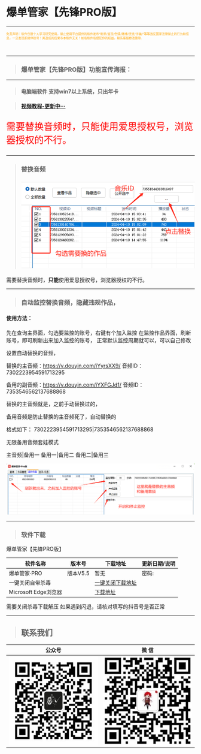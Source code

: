 # 爆单管家【先锋PRO版】

---
<p style="width: 500px; height: 50px; font-size: 8px; color:orange">免责声明：软件仅限个人学习研究使用，禁止使用平台提供的软件发布“刷单/返现/色情/赌博/洗钱/诈骗/”等等违反国家法律禁止的行为和信息，一旦发现即封停账号！其造成的后果与本软件无关！如有软件有侵犯你的权益，联系客服修改删除.</p>

---

> ### 爆单管家【先锋PRO版】功能宣传海报：

---
> #### 电脑端软件 支持win7以上系统，只出年卡

> #### [视频教程-更新中···]()

<p style="font-size: 25px; color:Red">需要替换音频时，只能使用爱思授权号，浏览器授权的不行。</p>

---
> ### 替换音频
> #### ![输入图片说明](img/PRO1.png)

需要替换音频时，**只能**使用爱思授权号，浏览器授权的不行。

---
> ### 自动监控替换音频，隐藏违规作品，

#### 使用方法：

先在查询主界面，勾选要监控的账号，右键有个加入监控
在监控作品界面，刷新账号，即可刷新出来加入监控的账号，
正常默认监控周期就可以，可以自己修改

设置自动替换的音频，

替换的主音频：https://v.douyin.com/iYyrsXX9/   音频ID：7302223954591713295

备用的副音频：https://v.douyin.com/iYXFGJd1/   音频ID：7353546562137688868

替换的主音频就是，之前手动替换过的，

备用音频是防止替换的主音频死了，自动替换的

格式如下：
7302223954591713295|7353546562137688868

无限备用音频套娃模式

主音频|备用一
备用一|备用二
备用二|备用三

![输入图片说明](img/PRO3.png)

---
> ### 软件下载

爆单管家【先锋PRO版】

| 软件名称              | 版本号    | 下载地址                       | 更新日期/说明 |
| ----------------- | ------ | ------------------------------------------------ | ------- |
| 爆单管家·PRO | 版本V5.5 | 暂无 | 密码: |
| 一键关闭自带杀毒          |        | [一键关闭下载地址](https://wwt.lanzoub.com/iPUi505wpfgj) |         |
| Microsoft Edge浏览器 |        | [下载地址](https://baoxi.lanzoub.com/iPjH11fpauwj)   |         |

需要关闭杀毒下载解压
如果遇到闪退，请核对填写的抖音号是否正常

----
> ## 联系我们

| 公众号                          | 微 信                         |
|:----------------------------:|:---------------------------:|
| ![输入图片说明](../../static/gzh.png) | ![输入图片说明](../../static/wx.png) |